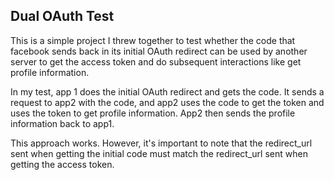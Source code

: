 ## Dual OAuth Test

This is a simple project I threw together to test whether the code that facebook sends back in its initial OAuth redirect can be used by another server to get the access token and do subsequent interactions like get profile information.

In my test, app 1 does the initial OAuth redirect and gets the code. It sends a request to app2 with the code, and app2 uses the code to get the token and uses the token to get profile information. App2 then sends the profile information back to app1.

This approach works. However, it's important to note that the redirect_url sent when getting the initial code must match the redirect_url sent when getting the access token.
